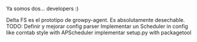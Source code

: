 Ya somos dos... developers :)

Delta FS es el prototipo de growpy-agent.
Es absolutamente desechable.
TODO:
Definir y mejorar config parser
Implementar un Scheduler in config like corntab style with APScheduler 
implementar setup.py with packagetool
